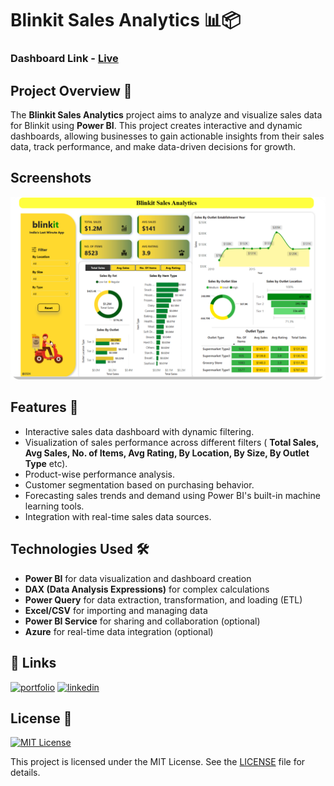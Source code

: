 # Blinkit Sales Analytics 📊📦

### Dashboard Link - [Live](https://blinkitanalytics.netlify.app)

## Project Overview 🌟

The **Blinkit Sales Analytics** project aims to analyze and visualize sales data for Blinkit using **Power BI**. This project creates interactive and dynamic dashboards, allowing businesses to gain actionable insights from their sales data, track performance, and make data-driven decisions for growth.

## Screenshots

![Sales Analytics Dashboard](https://raw.githubusercontent.com/Prathmeshpawar21/DS-Blinkit/refs/heads/main/Files/blinkit-modified.png)

## Features 🎯

- Interactive sales data dashboard with dynamic filtering.
- Visualization of sales performance across different filters ( **Total Sales, Avg Sales, No. of Items, Avg Rating, By Location, By Size, By Outlet Type** etc).
- Product-wise performance analysis.
- Customer segmentation based on purchasing behavior.
- Forecasting sales trends and demand using Power BI's built-in machine learning tools.
- Integration with real-time sales data sources.

## Technologies Used 🛠️

- **Power BI** for data visualization and dashboard creation
- **DAX (Data Analysis Expressions)** for complex calculations
- **Power Query** for data extraction, transformation, and loading (ETL)
- **Excel/CSV** for importing and managing data
- **Power BI Service** for sharing and collaboration (optional)
- **Azure** for real-time data integration (optional)





## 🔗 Links

[![portfolio](https://img.shields.io/badge/my_portfolio-000?style=for-the-badge&logo=ko-fi&logoColor=white)](https://prathameshpawar-mu.vercel.app/)
[![linkedin](https://img.shields.io/badge/linkedin-0A66C2?style=for-the-badge&logo=linkedin&logoColor=white)](https://www.linkedin.com/in/prathameshpawar21/)

## License 📜
[![MIT License](https://img.shields.io/badge/License-MIT-green.svg)](https://choosealicense.com/licenses/mit/)

This project is licensed under the MIT License. See the [LICENSE](LICENSE) file for details.



